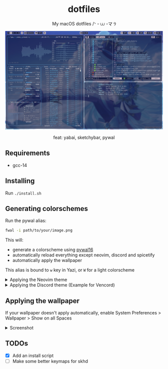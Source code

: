 <h1 align="center">dotfiles</h1>
<p align="center">My macOS dotfiles /ᐠ - ⩊ -マ Ⳋ</p>

![Screenshot](screenshot.png)

<p align="center">feat: yabai, sketchybar, pywal</p>

## Requirements
- gcc-14

## Installing
Run `./install.sh`

## Generating colorschemes
Run the pywal alias:
```bash
fwal -i path/to/your/image.png
```
This will:
- generate a colorscheme using [pywal16](https://github.com/eylles/pywal16)
- automatically reload everything except neovim, discord and spicetify
- automatically apply the wallpaper

This alias is bound to `w` key in Yazi, or `W` for a light colorscheme

<details>
<summary>Applying the Neovim theme</summary>
<br>
  
Reload the theme by running `:Lazy reload pywal16`

</details>

<details>
<summary>Applying the Discord theme (Example for Vencord)</summary>
<br>
  
Symlink the theme file to your theme folder:
```bash
ln -s $HOME/.cache/wal/colors-discord.css $HOME/Library/Application\ Support/Vencord/themes
```
In Vencord, reload the theme by pressing `cmd+r` or by going into User Settings > Themes, then turn the theme on and off

</details>

## Applying the wallpaper
If your wallpaper doesn't apply automatically,
enable System Preferences > Wallpaper > Show on all Spaces

<details>
<summary>Screenshot</summary>
<br>

![Applying the wallpaper](applying-the-wallpaper.png)

</details>

## TODOs
- [x] Add an install script
- [ ] Make some better keymaps for skhd
